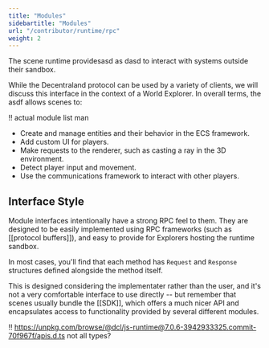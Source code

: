 ```yaml
---
title: "Modules"
sidebartitle: "Modules"
url: "/contributor/runtime/rpc"
weight: 2
---
```


The scene runtime providesasd as dasd to interact with systems outside their sandbox. 

While the Decentraland protocol can be used by a variety of clients, we will discuss this interface in the context of a World Explorer. In overall terms, the asdf  allows scenes to:

!! actual module list man

* Create and manage entities and their behavior in the ECS framework.
* Add custom UI for players.
* Make requests to the renderer, such as casting a ray in the 3D environment.
* Detect player input and movement.
* Use the communications framework to interact with other players.

## Interface Style

Module interfaces intentionally have a strong RPC feel to them. They are designed to be easily implemented using RPC frameworks (such as [[protocol buffers]]), and easy to provide for Explorers hosting the runtime sandbox.

In most cases, you'll find that each method has `Request` and `Response` structures defined alongside the method itself.

This is designed considering the implementater rather than the user, and it's not a very comfortable interface to use directly -- but remember that scenes usually bundle the [[SDK]], which offers a much nicer API and encapsulates access to functionality provided by several different modules.

!! https://unpkg.com/browse/@dcl/js-runtime@7.0.6-3942933325.commit-70f967f/apis.d.ts not all types?